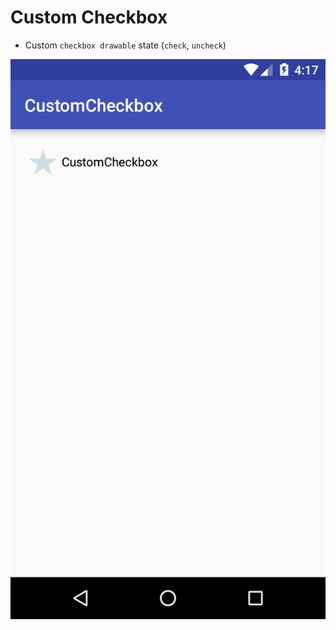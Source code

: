 # Custom Checkbox
- Custom `checkbox drawable` state (`check`, `uncheck`)

![Custom Checkbox](https://github.com/luongvo/AndroidCustomUI/blob/master/CustomCheckbox/screenshots/device-2016-05-18-151720.png)
